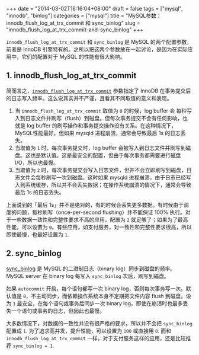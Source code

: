+++
date = "2014-03-02T16:16:04+08:00"
draft = false
tags = ["mysql", "innodb", "binlog"]
categories = ["mysql"]
title = "MySQL参数：innodb_flush_log_at_trx_commit 和 sync_binlog"
slug = "innodb_flush_log_at_trx_commit-and-sync_binlog"
+++

`innodb_flush_log_at_trx_commit` 和 `sync_binlog` 是 MySQL 的两个配置参数，前者是 InnoDB 引擎特有的。之所以把这两个参数放在一起讨论，是因为在实际应用中，它们的配置对于 MySQL 的性能有很大影响。

## 1. innodb_flush_log_at_trx_commit

简而言之，[`innodb_flush_log_at_trx_commit`](http://dev.MySQL.com/doc/refman/4.1/en/innodb-parameters.html#sysvar_innodb_flush_log_at_trx_commit) 参数指定了 InnoDB 在事务提交后的日志写入频率。这么说其实并不严谨，且看其不同取值的意义和表现。

1. 当 `innodb_flush_log_at_trx_commit` 取值为 `0` 的时候，log buffer 会 每秒写入到日志文件并刷写（flush）到磁盘。但每次事务提交不会有任何影响，也就是 log buffer 的刷写操作和事务提交操作没有关系。在这种情况下，MySQL性能最好，但如果 mysqld 进程崩溃，通常会导致最后 1s 的日志丢失。
2. 当取值为 `1` 时，每次事务提交时，log buffer 会被写入到日志文件并刷写到磁盘。这也是默认值。这是最安全的配置，但由于每次事务都需要进行磁盘I/O，所以也最慢。
3. 当取值为 `2` 时，每次事务提交会写入日志文件，但并不会立即刷写到磁盘，日志文件会每秒刷写一次到磁盘。这时如果 mysqld 进程崩溃，由于日志已经写入到系统缓存，所以并不会丢失数据；在操作系统崩溃的情况下，通常会导致最后 1s 的日志丢失。

上面说到的「最后 1s」并不是绝对的，有的时候会丢失更多数据。有时候由于调度的问题，每秒刷写（once-per-second flushing）并不能保证 100% 执行。对于一些数据一致性和完整性要求不高的应用，配置为 `2` 就足够了；如果为了最高性能，可以设置为 `0`。有些应用，如支付服务，对一致性和完整性要求很高，所以即使最慢，也最好设置为 `1`.

## 2. sync_binlog

[sync_binlog](https://dev.MySQL.com/doc/refman/5.5/en/replication-options-binary-log.html#sysvar_sync_binlog) 是 MySQL 的二进制日志（binary log）同步到磁盘的频率。MySQL server 在 binary log 每写入 `sync_binlog` 次后，刷写到磁盘。

如果 `autocommit` 开启，每个语句都写一次 binary log，否则每次事务写一次。默认值是 `0`，不主动同步，而依赖操作系统本身不定期把文件内容 flush 到磁盘。设为 `1` 最安全，在每个语句或事务后同步一次 binary log，即使在崩溃时也最多丢失一个语句或事务的日志，但因此也最慢。

大多数情况下，对数据的一致性并没有很严格的要求，所以并不会把 `sync_binlog` 配置成 `1`. 为了追求高并发，提升性能，可以设置为 `100` 或直接用 `0`. 而和 `innodb_flush_log_at_trx_commit` 一样，对于支付服务这样的应用，还是比较推荐 `sync_binlog = 1`.

